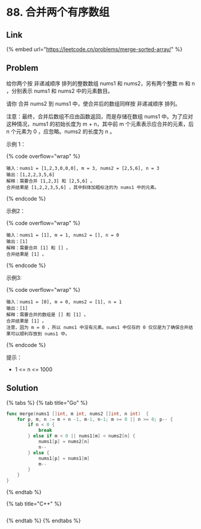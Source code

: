 # 88. 合并两个有序数组

## Link

{% embed url="https://leetcode.cn/problems/merge-sorted-array/" %}

## Problem

给你两个按 非递减顺序 排列的整数数组 nums1 和 nums2，另有两个整数 m 和 n ，分别表示 nums1 和 nums2 中的元素数目。

请你 合并 nums2 到 nums1 中，使合并后的数组同样按 非递减顺序 排列。

注意：最终，合并后数组不应由函数返回，而是存储在数组 nums1 中。为了应对这种情况，nums1 的初始长度为 m + n，其中前 m 个元素表示应合并的元素，后 n 个元素为 0 ，应忽略。nums2 的长度为 n 。

示例 1：

{% code overflow="wrap" %}
```
输入：nums1 = [1,2,3,0,0,0], m = 3, nums2 = [2,5,6], n = 3
输出：[1,2,2,3,5,6]
解释：需要合并 [1,2,3] 和 [2,5,6] 。
合并结果是 [1,2,2,3,5,6] ，其中斜体加粗标注的为 nums1 中的元素。
```
{% endcode %}

示例2：

{% code overflow="wrap" %}
```
输入：nums1 = [1], m = 1, nums2 = [], n = 0
输出：[1]
解释：需要合并 [1] 和 [] 。
合并结果是 [1] 。
```
{% endcode %}

示例3:

{% code overflow="wrap" %}
```
输入：nums1 = [0], m = 0, nums2 = [1], n = 1
输出：[1]
解释：需要合并的数组是 [] 和 [1] 。
合并结果是 [1] 。
注意，因为 m = 0 ，所以 nums1 中没有元素。nums1 中仅存的 0 仅仅是为了确保合并结果可以顺利存放到 nums1 中。
```
{% endcode %}

提示：

* 1 <= n <= 1000

## Solution

{% tabs %}
{% tab title="Go" %}
```go
func merge(nums1 []int, m int, nums2 []int, n int)  {
    for p, m, n := m + n -1, m-1, n-1; m >= 0 || n >= 0; p-- {
        if n < 0 {
            break
        } else if m < 0 || nums1[m] < nums2[n] {
            nums1[p] = nums2[n]
            n--
        } else {
            nums1[p] = nums1[m]
            m--
        }
    }
}
```
{% endtab %}

{% tab title="C++" %}
```cpp
```
{% endtab %}
{% endtabs %}
